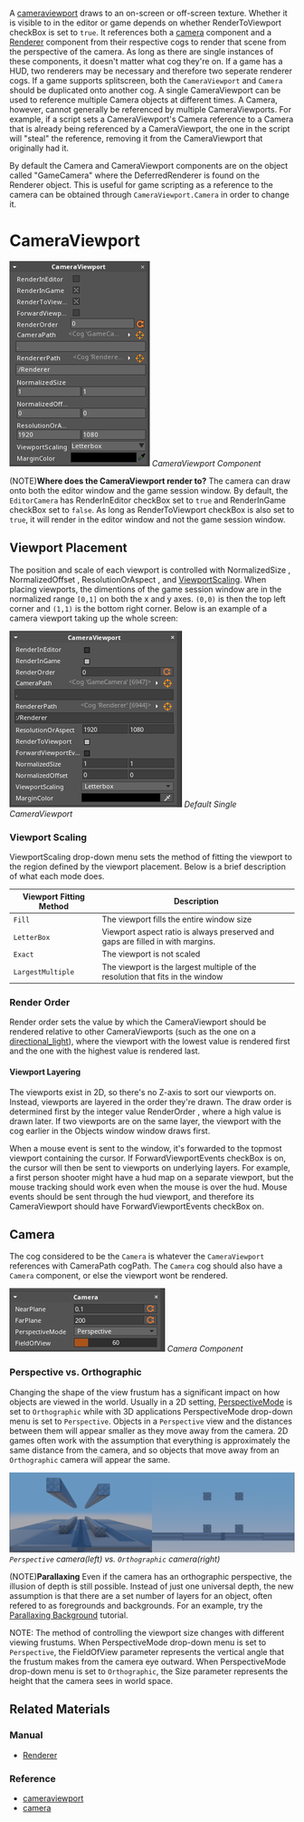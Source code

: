 A [cameraviewport](https://github.com/ZilchEngine/ZilchDocs/blob/master/code_reference/class_reference/cameraviewport.markdown) draws to an on-screen or off-screen texture. Whether it is visible to in the editor or game depends on whether RenderToViewport checkBox is set to `true`.  It references both a [camera](https://github.com/ZilchEngine/ZilchDocs/blob/master/code_reference/class_reference/camera.markdown) component and a [Renderer](https://github.com/ZilchEngine/ZilchDocs/blob/master/zero_editor_documentation/zeromanual/graphics/renderer/deferred_renderer.markdown) component from their respective cogs to render that scene from the perspective of the camera.  As long as there are single instances of these components, it doesn't matter what cog they're on.  If a game has a HUD, two renderers may be necessary and therefore two seperate renderer cogs.  If a game supports splitscreen, both the `CameraViewport` and `Camera` should be duplicated onto another cog. A single CameraViewport can be used to reference multiple Camera objects at different times. A Camera, however, cannot generally be referenced by multiple CameraViewports. For example, if a script sets a CameraViewport's Camera reference to a Camera that is already being referenced by a CameraViewport, the one in the script will "steal" the reference, removing it from the CameraViewport that originally had it.

By default the Camera and CameraViewport components are on the object called "GameCamera" where the DeferredRenderer is found on the Renderer object. This is useful for game scripting as a reference to the camera can be obtained through `CameraViewport.Camera` in order to change it.

 # CameraViewport


![image](https://raw.githubusercontent.com/ZilchEngine/ZilchFiles/master/doc_files/46327.png) *CameraViewport Component*


(NOTE)**Where does the CameraViewport render to?**
The camera can draw onto both the editor window and the game session window.  By default, the `EditorCamera` has RenderInEditor checkBox set to `true` and RenderInGame checkBox set to `false`. As long as RenderToViewport checkBox is also set to `true`, it will render in the editor window and not the game session window.

 ## Viewport Placement
The position and scale of each viewport is controlled with NormalizedSize , NormalizedOffset , ResolutionOrAspect , and [ViewportScaling](https://github.com/ZilchEngine/ZilchDocs/blob/master/code_reference/enum_reference.markdown#viewportscaling).  When placing viewports, the dimentions of the game session window are in the normalized range `[0,1]` on both the x and y axes.  `(0,0)` is then the top left corner and `(1,1)` is the bottom right corner.  Below is an example of a camera viewport taking up the whole screen:



![CameraViewport](https://raw.githubusercontent.com/ZilchEngine/ZilchFiles/master/doc_files/47642.png) *Default Single CameraViewport*


 ### Viewport Scaling
ViewportScaling drop-down menu sets the method of fitting the viewport to the region defined by the viewport placement.  Below is a brief description of what each mode does.

| Viewport Fitting Method | Description |
| -- | -- |
| `Fill` | The viewport fills the entire window size |
| `LetterBox` | Viewport aspect ratio is always preserved and gaps are filled in with margins. |
| `Exact` | The viewport is not scaled |
| `LargestMultiple` | The viewport is the largest multiple of the resolution that fits in the window |

 ### Render Order

Render order sets the value by which the CameraViewport should be rendered relative to other CameraViewports (such as the one on a [directional_light](https://github.com/ZilchEngine/ZilchDocs/blob/master/zero_editor_documentation/zeromanual/graphics/lighting/direct_lighting/directional_light.markdown)), where the viewport with the lowest value is rendered first and the one with the highest value is rendered last.

 #### Viewport Layering
The viewports exist in 2D, so there's no Z-axis to sort our viewports on.  Instead, viewports are layered in the order they're drawn.  The draw order is determined first by the integer value RenderOrder , where a high value is drawn later.  If two viewports are on the same layer, the viewport with the cog earlier in the Objects window window draws first.

When a mouse event is sent to the window, it's forwarded to the topmost viewport containing the cursor.  If ForwardViewportEvents checkBox is on, the cursor will then be sent to viewports on underlying layers.  For example, a first person shooter might have a hud map on a separate viewport, but the mouse tracking should work even when the mouse is over the hud.  Mouse events should be sent through the hud viewport, and therefore its CameraViewport should have ForwardViewportEvents checkBox on.

 ## Camera
The cog considered to be the `Camera` is whatever the `CameraViewport` references with CameraPath cogPath.  The `Camera` cog should also have a `Camera` component, or else the viewport wont be rendered.



![Camera](https://raw.githubusercontent.com/ZilchEngine/ZilchFiles/master/doc_files/47645.png) *Camera Component*


 ### Perspective vs. Orthographic
Changing the shape of the view frustum has a significant impact on how objects are viewed in the world.  Usually in a 2D setting, [PerspectiveMode](https://github.com/ZilchEngine/ZilchDocs/blob/master/code_reference/enum_reference.markdown#perspectivemode) is set to `Orthographic` while with 3D applications PerspectiveMode drop-down menu is set to `Perspective`.  Objects in a `Perspective` view and the distances between them will appear smaller as they move away from the camera.  2D games often work with the assumption that everything is approximately the same distance from the camera, and so objects that move away from an `Orthographic` camera will appear the same.



![image](https://raw.githubusercontent.com/ZilchEngine/ZilchFiles/master/doc_files/46825.png) *`Perspective` camera(left) vs. `Orthographic` camera(right)*


(NOTE)**Parallaxing** Even if the camera has an orthographic perspective, the illusion of depth is still possible.  Instead of just one universal depth, the new assumption is that there are a set number of layers for an object, often refered to as foregrounds and backgrounds.  For an example, try the [Parallaxing Background](https://github.com/ZilchEngine/ZilchDocs/blob/master/zero_editor_documentation/tutorials/graphics/parallaxbackground.markdown) tutorial.

NOTE: The method of controlling the viewport size changes with different viewing frustums.  When PerspectiveMode drop-down menu is set to `Perspective`, the FieldOfView  parameter represents the vertical angle that the frustum makes from the camera eye outward.  When PerspectiveMode drop-down menu is set to `Orthographic`, the Size  parameter represents the height that the camera sees in world space.

 ## Related Materials
 ### Manual
- [Renderer](https://github.com/ZilchEngine/ZilchDocs/blob/master/zero_editor_documentation/zeromanual/graphics/renderer.markdown)

 ### Reference
- [cameraviewport](https://github.com/ZilchEngine/ZilchDocs/blob/master/code_reference/class_reference/cameraviewport.markdown)
- [camera](https://github.com/ZilchEngine/ZilchDocs/blob/master/code_reference/class_reference/camera.markdown) 

 